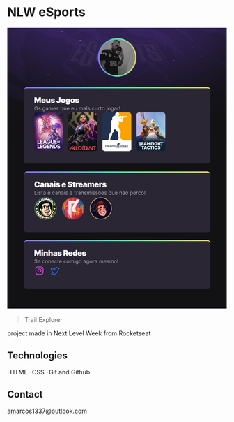 # NLW eSports

![preview](./.github/preview.png)


>Trail Explorer

project made in Next Level Week from Rocketseat


## Technologies

-HTML
-CSS
-Git and Github

## Contact

amarcos1337@outlook.com
